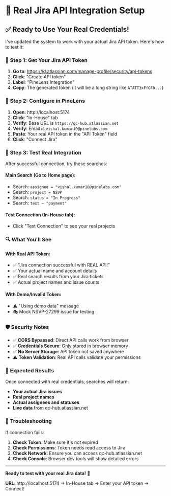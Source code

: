 # 🔑 Real Jira API Integration Setup

## ✅ **Ready to Use Your Real Credentials!**

I've updated the system to work with your actual Jira API token. Here's how to test it:

### 🎯 **Step 1: Get Your Jira API Token**

1. **Go to**: https://id.atlassian.com/manage-profile/security/api-tokens
2. **Click**: "Create API token"
3. **Label**: "PineLens Integration" 
4. **Copy**: The generated token (it will be a long string like `ATATT3xFfGF0...`)

### 🎯 **Step 2: Configure in PineLens**

1. **Open**: http://localhost:5174
2. **Click**: "In-House" tab
3. **Verify**: Base URL is `https://qc-hub.atlassian.net`
4. **Verify**: Email is `vishal.kumar10@pinelabs.com`
5. **Paste**: Your real API token in the "API Token" field
6. **Click**: "Connect Jira"

### 🎯 **Step 3: Test Real Integration**

After successful connection, try these searches:

#### **Main Search (Go to Home page):**
- Search: `assignee = "vishal.kumar10@pinelabs.com"`
- Search: `project = NSVP`
- Search: `status = "In Progress"`
- Search: `text ~ "payment"`

#### **Test Connection (In-House tab):**
- Click "Test Connection" to see your real projects

### 🔍 **What You'll See**

#### **With Real API Token:**
- ✅ "Jira connection successful with REAL API!"
- ✅ Your actual name and account details
- ✅ Real search results from your Jira tickets
- ✅ Actual project names and issue counts

#### **With Demo/Invalid Token:**
- ⚠️ "Using demo data" message
- 🎭 Mock NSVP-27299 issue for testing

### 🛡️ **Security Notes**

- ✅ **CORS Bypassed**: Direct API calls work from browser
- ✅ **Credentials Secure**: Only stored in browser memory
- ✅ **No Server Storage**: API token not saved anywhere
- ⚠️ **Token Validation**: Real API calls validate your permissions

### 🚀 **Expected Results**

Once connected with real credentials, searches will return:
- **Your actual Jira issues**
- **Real project names** 
- **Actual assignees and statuses**
- **Live data** from qc-hub.atlassian.net

### 🔧 **Troubleshooting**

If connection fails:
1. **Check Token**: Make sure it's not expired
2. **Check Permissions**: Token needs read access to Jira
3. **Check Network**: Ensure you can access qc-hub.atlassian.net
4. **Check Console**: Browser dev tools will show detailed errors

---

**Ready to test with your real Jira data!** 🎉

**URL**: http://localhost:5174 → In-House tab → Enter your API token → Connect!
